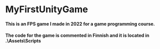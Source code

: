 # MyFirstUnityGame

#### This is an FPS game I made in 2022 for a game programming course.
#### The code for the game is commented in Finnish and it is located in .\Assets\Scripts